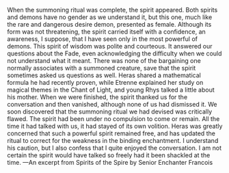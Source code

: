 When the summoning ritual was complete, the spirit appeared. Both spirits and demons have no gender as we understand it, but this one, much like the rare and dangerous desire demon, presented as female. Although its form was not threatening, the spirit carried itself with a confidence, an awareness, I suppose, that I have seen only in the most powerful of demons.
This spirit of wisdom was polite and courteous. It answered our questions about the Fade, even acknowledging the difficulty when we could not understand what it meant. There was none of the bargaining one normally associates with a summoned creature, save that the spirit sometimes asked us questions as well. Heras shared a mathematical formula he had recently proven, while Etrenne explained her study on magical themes in the Chant of Light, and young Rhys talked a little about his mother.
When we were finished, the spirit thanked us for the conversation and then vanished, although none of us had dismissed it. We soon discovered that the summoning ritual we had devised was critically flawed. The spirit had been under no compulsion to come or remain. All the time it had talked with us, it had stayed of its own volition. Heras was greatly concerned that such a powerful spirit remained free, and has updated the ritual to correct for the weakness in the binding enchantment. I understand his caution, but I also confess that I quite enjoyed the conversation. I am not certain the spirit would have talked so freely had it been shackled at the time.
—An excerpt from Spirits of the Spire by Senior Enchanter Francois
